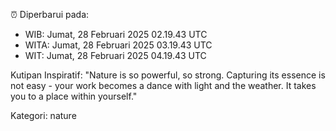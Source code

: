 ⏰ Diperbarui pada:
- WIB: Jumat, 28 Februari 2025 02.19.43 UTC
- WITA: Jumat, 28 Februari 2025 03.19.43 UTC
- WIT: Jumat, 28 Februari 2025 04.19.43 UTC

Kutipan Inspiratif:
"Nature is so powerful, so strong. Capturing its essence is not easy - your work becomes a dance with light and the weather. It takes you to a place within yourself."


Kategori: nature

